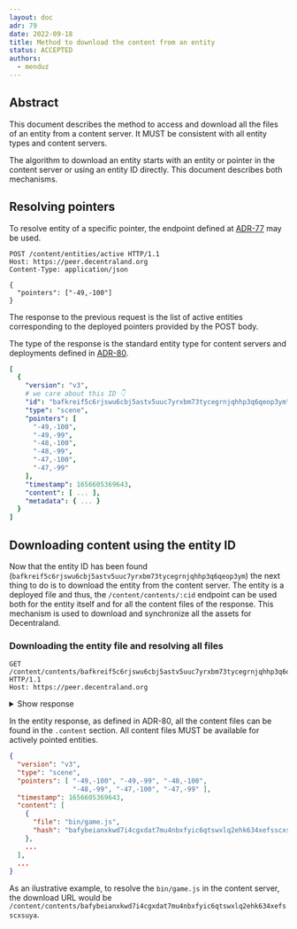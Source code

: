 ```yaml
---
layout: doc
adr: 79
date: 2022-09-18
title: Method to download the content from an entity
status: ACCEPTED
authors:
  - menduz
---
```


## Abstract

This document describes the method to access and download all the files of an entity from a content server. It MUST be consistent with all entity types and content servers.

The algorithm to download an entity starts with an entity or pointer in the content server or using an entity ID directly. This document describes both mechanisms.

## Resolving pointers

To resolve entity of a specific pointer, the endpoint defined at [ADR-77](/adr/ADR-77) may be used.

```http
POST /content/entities/active HTTP/1.1
Host: https://peer.decentraland.org
Content-Type: application/json

{
  "pointers": ["-49,-100"]
}
```

The response to the previous request is the list of active entities corresponding to the deployed pointers provided by the POST body.

The type of the response is the standard entity type for content servers and deployments defined in [ADR-80](/adr/ADR-80).

```yaml
[
  {
    "version": "v3",
    # we care about this ID 👇
    "id": "bafkreif5c6rjswu6cbj5astv5uuc7yrxbm73tycegrnjqhhp3q6qeop3ym",
    "type": "scene",
    "pointers": [
      "-49,-100",
      "-49,-99",
      "-48,-100",
      "-48,-99",
      "-47,-100",
      "-47,-99"
    ],
    "timestamp": 1656605369643,
    "content": [ ... ],
    "metadata": { ... }
  }
]
```

## Downloading content using the entity ID

Now that the entity ID has been found (`bafkreif5c6rjswu6cbj5astv5uuc7yrxbm73tycegrnjqhhp3q6qeop3ym`) the next thing to do is to download the entity from the content server. The entity is a deployed file and thus, the `/content/contents/:cid` endpoint can be used both for the entity itself and for all the content files of the response. This mechanism is used to download and synchronize all the assets for Decentraland.

### Downloading the entity file and resolving all files

```http
GET /content/contents/bafkreif5c6rjswu6cbj5astv5uuc7yrxbm73tycegrnjqhhp3q6qeop3ym HTTP/1.1
Host: https://peer.decentraland.org
```

<details>
<summary>Show response</summary>

```json
{
  "version": "v3",
  "type": "scene",
  "pointers": [
    "-49,-100",
    "-49,-99",
    "-48,-100",
    "-48,-99",
    "-47,-100",
    "-47,-99"
  ],
  "timestamp": 1656605369643,
  "content": [
    {
      "file": "bin/game.js",
      "hash": "bafybeianxkwd7i4cgxdat7mu4nbxfyic6qtswxlq2ehk634xefsscxsuya"
    },
    {
      "file": "scene-thumbnail.png",
      "hash": "bafkreihykskexrtmeilyl5eukvc2da2w523mwraklmqp34xm2oyxt3ahmi"
    },
    {
      "file": "package.json",
      "hash": "bafkreibinrrx4j4qj66xpphm7tqrqaa6mhf3doef4oyco4w5f7zkjk3req"
    },
    {
      "file": "scene.json",
      "hash": "bafkreiezhvidcduvcoou6vovjij42mbxjuww7wrcjbigk7cbxpv5jdojam"
    },
    {
      "file": "tsconfig.json",
      "hash": "bafkreiggh76i724airh4qayp3surhpizy5wlliadu7bwb7l62azmiqsvmm"
    },
    {
      "file": "c9b17021-765c-4d9a-9966-ce93a9c323d1/FloorBaseGrass_01/FloorBaseGrass_01.glb",
      "hash": "bafkreibytthve4zjlvbcnadjec2wjex2etqxuqtluriefzwwl4qe2qynne"
    },
    {
      "file": "c9b17021-765c-4d9a-9966-ce93a9c323d1/FloorBaseGrass_01/Floor_Grass01.png.png",
      "hash": "bafkreid2fuffvxm6w2uimphn4tyxyox3eewt3r67zbrewbdonkjb7bqzx4"
    },
    {
      "file": "c9b17021-765c-4d9a-9966-ce93a9c323d1/FloorBaseGrass_01/thumbnail.png",
      "hash": "bafkreiettvk4675jx7oi7pofbggn5kbgu6s6gqztiw4bcxhbik4actedge"
    },
    {
      "file": "c4a799c1-9ef8-4787-914e-4f8c15357881/tsconfig.item.json",
      "hash": "bafkreid3hvglniaeel3pekpe46t6vkuv4q23va5yavih242amp7sgnwhue"
    },
    {
      "file": "c4a799c1-9ef8-4787-914e-4f8c15357881/package.json",
      "hash": "bafkreidf2t3j5bilj6altj6c2tdyuhwalrtyxyd5nkvnxgh6kkauxmarz4"
    },
    {
      "file": "c4a799c1-9ef8-4787-914e-4f8c15357881/bin/game.js",
      "hash": "bafkreidfvoyks35qkxhsawvwv7rrdebvat2vra7e53upohmrppmf3x7xnu"
    },
    {
      "file": "c4a799c1-9ef8-4787-914e-4f8c15357881/bin/item.js",
      "hash": "bafkreifhd5vmhbwffy3uxok3spka4aludpasghnzylqnv2y2lmduw37hoe"
    },
    {
      "file": "c4a799c1-9ef8-4787-914e-4f8c15357881/bin/game.js.lib",
      "hash": "bafkreifs5klsfkon5mwgds33evwkia37bmuzj57e42pm6gf4jsrj5uqs2m"
    },
    {
      "file": "c4a799c1-9ef8-4787-914e-4f8c15357881/models/Billboard_Black.glb",
      "hash": "bafybeifeh3zekilxykag27ajw62n27xn4xhrdbhukyglescqii2efeubva"
    },
    {
      "file": "0ee46c79-338c-445a-a506-ea26d80fbe46/package.json",
      "hash": "bafkreigyepxkbwabsbwtzn7sz4umyv4dkqqapmfy6qoqs6dipg6koxjl4m"
    },
    {
      "file": "0ee46c79-338c-445a-a506-ea26d80fbe46/teleport.zip",
      "hash": "bafkreihi5gt5pygtkvnbcj24ha6eyyiogdbczwa5tuywtc2y3jt2ivt5ty"
    },
    {
      "file": "0ee46c79-338c-445a-a506-ea26d80fbe46/bin/game.js",
      "hash": "bafkreiemafttpkvk554ok65nrckaalmkkwvwppheeyq67hhvemteos5dui"
    },
    {
      "file": "0ee46c79-338c-445a-a506-ea26d80fbe46/models/teleport.glb",
      "hash": "bafkreibvpocch7j6n3xemoopx4ktpkk44ov6umj4vyvwhkljysqfr3ufzi"
    },
    {
      "file": "ab84996d-dcdc-429c-818e-a7640239c803/package.json",
      "hash": "bafkreiamlhdxedwxknhvsxguo2mdqd66dcnekprqcqyog3ijcrky5wetda"
    },
    {
      "file": "ab84996d-dcdc-429c-818e-a7640239c803/tsconfig.item.json",
      "hash": "bafkreid3hvglniaeel3pekpe46t6vkuv4q23va5yavih242amp7sgnwhue"
    },
    {
      "file": "ab84996d-dcdc-429c-818e-a7640239c803/bin/game.js",
      "hash": "bafkreihyccictew7eez6jwgg7z5rlc3jstkhaas4dhgi2dhxvh2pvceyoa"
    },
    {
      "file": "ab84996d-dcdc-429c-818e-a7640239c803/bin/game.js.lib",
      "hash": "bafkreicici73fjyvqym357xqdksd5ublfk2e22xdw7gnrs3waydrohcljy"
    },
    {
      "file": "ab84996d-dcdc-429c-818e-a7640239c803/bin/item.js",
      "hash": "bafkreieaxdkdf7smrbwebowadpinj66wxm5dobuner67pqqgpafhxjyzsq"
    },
    {
      "file": "ab84996d-dcdc-429c-818e-a7640239c803/models/SomeText.glb",
      "hash": "bafkreihqhy2jk2l2w3gcmtnpzlbcrj6ngjonsv4hifhlsw5ulwcst66f4e"
    }
  ],
  "metadata": {
    "display": {
      "title": "We have moved!",
      "favicon": "favicon_asset",
      "navmapThumbnail": "scene-thumbnail.png"
    },
    "owner": "",
    "contact": {
      "name": "Blue",
      "email": ""
    },
    "main": "bin/game.js",
    "tags": [],
    "scene": {
      "parcels": [
        "-49,-100",
        "-49,-99",
        "-48,-100",
        "-48,-99",
        "-47,-100",
        "-47,-99"
      ],
      "base": "-49,-100"
    },
    "source": {
      "version": 1,
      "origin": "builder",
      "projectId": "116570f2-8bdc-4887-a0fd-11ed8d5c8f20",
      "point": {
        "x": -49,
        "y": -100
      },
      "rotation": "north",
      "layout": {
        "rows": 2,
        "cols": 3
      }
    }
  }
}
```
</details>

In the entity response, as defined in ADR-80, all the content files can be found in the `.content` section. All content files MUST be available for actively pointed entities.

```json
{
  "version": "v3",
  "type": "scene",
  "pointers": [ "-49,-100", "-49,-99", "-48,-100",
                "-48,-99", "-47,-100", "-47,-99" ],
  "timestamp": 1656605369643,
  "content": [
    {
      "file": "bin/game.js",
      "hash": "bafybeianxkwd7i4cgxdat7mu4nbxfyic6qtswxlq2ehk634xefsscxsuya"
    },
    ...
  ],
  ...
}
```

As an ilustrative example, to resolve the `bin/game.js` in the content server, the download URL would be `/content/contents/bafybeianxkwd7i4cgxdat7mu4nbxfyic6qtswxlq2ehk634xefsscxsuya`.
